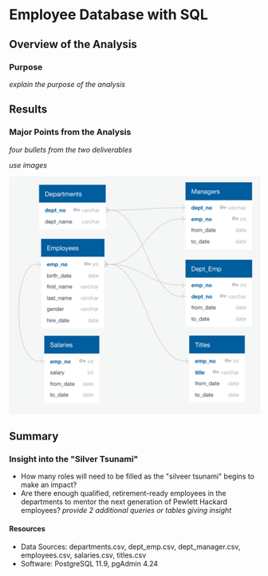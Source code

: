 # Employee Database with SQL

## Overview of the Analysis
### Purpose
*explain the purpose of the analysis*

## Results
### Major Points from the Analysis
*four bullets from the two deliverables*

*use images*

<img src='https://github.com/npantfoerder/pewlett-hackard-analysis/blob/master/EmployeeDB.png'>

## Summary
### Insight into the "Silver Tsunami"
- How many roles will need to be filled as the "silveer tsunami" begins to make an impact?
- Are there enough qualified, retirement-ready employees in the departments to mentor the next generation of Pewlett Hackard employees?
*provide 2 additional queries or tables giving insight*

#### Resources
- Data Sources: departments.csv, dept_emp.csv, dept_manager.csv, employees.csv, salaries.csv, titles.csv
- Software: PostgreSQL 11.9, pgAdmin 4.24
